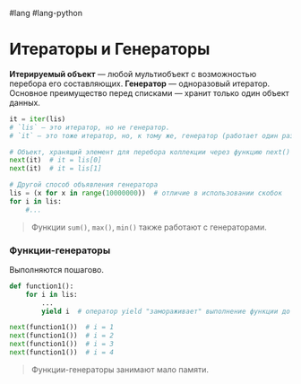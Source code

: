 #lang #lang-python 

# Итераторы и Генераторы

**Итерируемый объект** — любой мультиобъект с возможностью перебора его составляющих.
**Генератор** — одноразовый итератор. Основное преимущество перед списками — хранит только один объект данных.

```python
it = iter(lis)  
# `lis` — это итератор, но не генератор.  
# `it` — это тоже итератор, но, к тому же, генератор (работает один раз).

# Объект, хранящий элемент для перебора коллекции через функцию next()
next(it)  # it = lis[0]
next(it)  # it = lis[1]

# Другой способ объявления генератора
lis = (x for x in range(10000000))  # отличие в использовании скобок
for i in lis:
	#...
```

> Функции `sum()`, `max()`, `min()` также работают с генераторами.

### Функции-генераторы
Выполняются пошагово.

```python
def function1():
    for i in lis:
        ...
        yield i  # оператор yield "замораживает" выполнение функции до следующей итерации цикла.

next(function1())  # i = 1
next(function1())  # i = 2
next(function1())  # i = 3
next(function1())  # i = 4
```

> Функции-генераторы занимают мало памяти.

